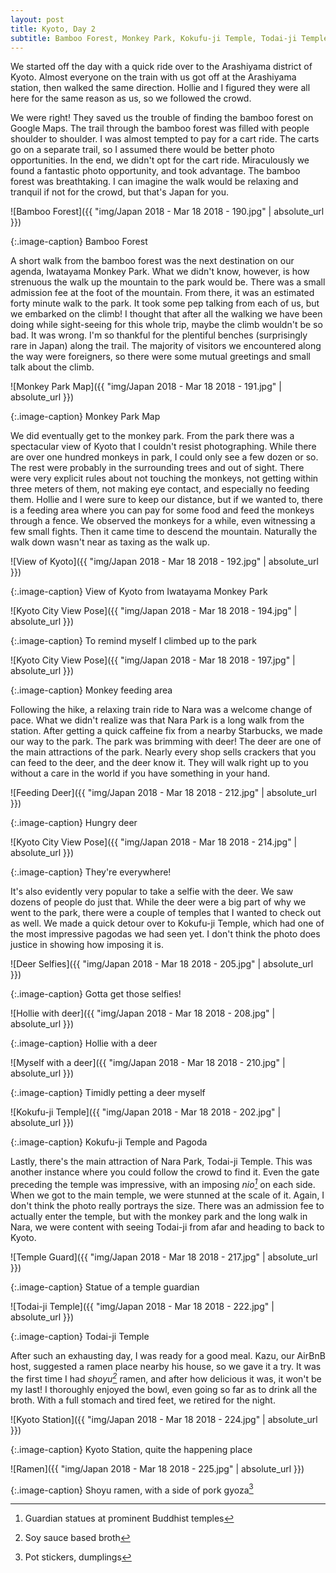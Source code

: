 ```yaml
---
layout: post
title: Kyoto, Day 2
subtitle: Bamboo Forest, Monkey Park, Kokufu-ji Temple, Todai-ji Temple
---
```


We started off the day with a quick ride over to the Arashiyama district of Kyoto. Almost everyone on the train with us got off at the Arashiyama station, then walked the same direction. Hollie and I figured they were all here for the same reason as us, so we followed the crowd.

We were right! They saved us the trouble of finding the bamboo forest on Google Maps. The trail through the bamboo forest was filled with people shoulder to shoulder. I was almost tempted to pay for a cart ride. The carts go on a separate trail, so I assumed there would be better photo opportunities. In the end, we didn't opt for the cart ride. Miraculously we found a fantastic photo opportunity, and took advantage. The bamboo forest was breathtaking. I can imagine the walk would be relaxing and tranquil if not for the crowd, but that's Japan for you.

![Bamboo Forest]({{ "img/Japan 2018 - Mar 18 2018 - 190.jpg" | absolute_url }})

{:.image-caption}
Bamboo Forest

A short walk from the bamboo forest was the next destination on our agenda, Iwatayama Monkey Park. What we didn't know, however, is how strenuous the walk up the mountain to the park would be. There was a small admission fee at the foot of the mountain. From there, it was an estimated forty minute walk to the park. It took some pep talking from each of us, but we embarked on the climb! I thought that after all the walking we have been doing while sight-seeing for this whole trip, maybe the climb wouldn't be so bad. It was wrong. I'm so thankful for the plentiful benches (surprisingly rare in Japan) along the trail. The majority of visitors we encountered along the way were foreigners, so there were some mutual greetings and small talk about the climb.

![Monkey Park Map]({{ "img/Japan 2018 - Mar 18 2018 - 191.jpg" | absolute_url }})

{:.image-caption}
Monkey Park Map

We did eventually get to the monkey park. From the park there was a spectacular view of Kyoto that I couldn't resist photographing. While there are over one hundred monkeys in park, I could only see a few dozen or so. The rest were probably in the surrounding trees and out of sight. There were very explicit rules about not touching the monkeys, not getting within three meters of them, not making eye contact, and especially no feeding them. Hollie and I were sure to keep our distance, but if we wanted to, there is a feeding area where you can pay for some food and feed the monkeys through a fence. We observed the monkeys for a while, even witnessing a few small fights. Then it came time to descend the mountain. Naturally the walk down wasn't near as taxing as the walk up.

![View of Kyoto]({{ "img/Japan 2018 - Mar 18 2018 - 192.jpg" | absolute_url }})

{:.image-caption}
View of Kyoto from Iwatayama Monkey Park

![Kyoto City View Pose]({{ "img/Japan 2018 - Mar 18 2018 - 194.jpg" | absolute_url }})

{:.image-caption}
To remind myself I climbed up to the park

![Kyoto City View Pose]({{ "img/Japan 2018 - Mar 18 2018 - 197.jpg" | absolute_url }})

{:.image-caption}
Monkey feeding area

Following the hike, a relaxing train ride to Nara was a welcome change of pace. What we didn't realize was that Nara Park is a long walk from the station. After getting a quick caffeine fix from a nearby Starbucks, we made our way to the park. The park was brimming with deer! The deer are one of the main attractions of the park. Nearly every shop sells crackers that you can feed to the deer, and the deer know it. They will walk right up to you without a care in the world if you have something in your hand.

![Feeding Deer]({{ "img/Japan 2018 - Mar 18 2018 - 212.jpg" | absolute_url }})

{:.image-caption}
Hungry deer

![Kyoto City View Pose]({{ "img/Japan 2018 - Mar 18 2018 - 214.jpg" | absolute_url }})

{:.image-caption}
They're everywhere!

It's also evidently very popular to take a selfie with the deer. We saw dozens of people do just that. While the deer were a big part of why we went to the park, there were a couple of temples that I wanted to check out as well. We made a quick detour over to Kokufu-ji Temple, which had one of the most impressive pagodas we had seen yet. I don't think the photo does justice in showing how imposing it is.

![Deer Selfies]({{ "img/Japan 2018 - Mar 18 2018 - 205.jpg" | absolute_url }})

{:.image-caption}
Gotta get those selfies!

![Hollie with deer]({{ "img/Japan 2018 - Mar 18 2018 - 208.jpg" | absolute_url }})

{:.image-caption}
Hollie with a deer

![Myself with a deer]({{ "img/Japan 2018 - Mar 18 2018 - 210.jpg" | absolute_url }})

{:.image-caption}
Timidly petting a deer myself

![Kokufu-ji Temple]({{ "img/Japan 2018 - Mar 18 2018 - 202.jpg" | absolute_url }})

{:.image-caption}
Kokufu-ji Temple and Pagoda

Lastly, there's the main attraction of Nara Park, Todai-ji Temple. This was another instance where you could follow the crowd to find it. Even the gate preceding the temple was impressive, with an imposing _nio[^1]_ on each side. When we got to the main temple, we were stunned at the scale of it. Again, I don't think the photo really portrays the size. There was an admission fee to actually enter the temple, but with the monkey park and the long walk in Nara, we were content with seeing Todai-ji from afar and heading to back to Kyoto.

![Temple Guard]({{ "img/Japan 2018 - Mar 18 2018 - 217.jpg" | absolute_url }})

{:.image-caption}
Statue of a temple guardian

![Todai-ji Temple]({{ "img/Japan 2018 - Mar 18 2018 - 222.jpg" | absolute_url }})

{:.image-caption}
Todai-ji Temple

After such an exhausting day, I was ready for a good meal. Kazu, our AirBnB host, suggested a ramen place nearby his house, so we gave it a try. It was the first time I had _shoyu[^2]_ ramen, and after how delicious it was, it won't be my last! I thoroughly enjoyed the bowl, even going so far as to drink all the broth. With a full stomach and tired feet, we retired for the night.

![Kyoto Station]({{ "img/Japan 2018 - Mar 18 2018 - 224.jpg" | absolute_url }})

{:.image-caption}
Kyoto Station, quite the happening place

![Ramen]({{ "img/Japan 2018 - Mar 18 2018 - 225.jpg" | absolute_url }})

{:.image-caption}
Shoyu ramen, with a side of pork gyoza[^3]

[^1]: Guardian statues at prominent Buddhist temples
[^2]: Soy sauce based broth
[^3]: Pot stickers, dumplings
